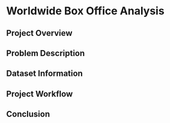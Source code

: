 # Worldwide Box Office Analysis

## Project Overview

## Problem Description

## Dataset Information

## Project Workflow

## Conclusion

